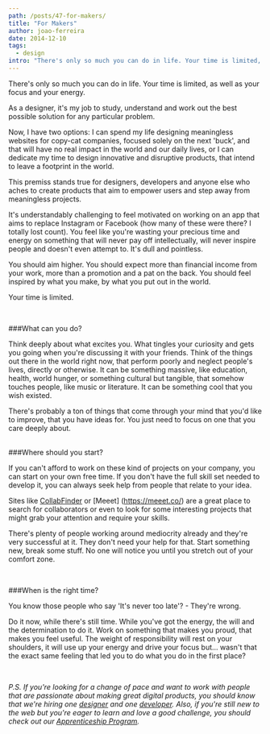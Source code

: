 ```yaml
---
path: /posts/47-for-makers/
title: "For Makers"
author: joao-ferreira
date: 2014-12-10
tags:
  - design
intro: "There's only so much you can do in life. Your time is limited, as well as your focus and your energy."
---
```


There's only so much you can do in life. Your time is limited, as well as your focus and your energy. 

As a designer, it's my job to study, understand and work out the best possible solution for any particular problem.

Now, I have two options: I can spend my life designing meaningless websites for copy-cat companies, focused solely on the next 'buck', and that will have no real impact in the world and our daily lives, or I can dedicate my time to design innovative and disruptive products, that intend to leave a footprint in the world.

This premiss stands true for designers, developers and anyone else who aches to create products that aim to empower users and step away from meaningless projects.

It's understandably challenging to feel motivated on working on an app that aims to replace Instagram or Facebook (how many of these were there? I totally lost count). You feel like you're wasting your precious time and energy on something that will never pay off intellectually, will never inspire people and doesn't even attempt to. It's dull and pointless. 

You should aim higher. You should expect more than financial income from your work, more than a promotion and a pat on the back. You should feel inspired by what you make, by what you put out in the world. 
 
Your time is limited.

<br/>

###What can you do?

Think deeply about what excites you. What tingles your curiosity and gets you going when you're discussing it with your friends. Think of the things out there in the world right now, that perform poorly and neglect people's lives, directly or otherwise. It can be something massive, like education, health, world hunger, or something cultural but tangible, that somehow touches people, like music or literature. It can be something cool that you wish existed. 

There's probably a ton of things that come through your mind that you'd like to improve, that you have ideas for. You just need to focus on one that you care deeply about.  

<br/>
###Where should you start?

If you can't afford to work on these kind of projects on your company, you can start on your own free time. If you don't have the full skill set needed to develop it, you can always seek help from people that relate to your idea. 

Sites like [CollabFinder](https://collabfinder.com/) or [Meeet] (https://meeet.co/) are a great place to search for collaborators or even to look for some interesting projects that might grab your attention and require your skills. 

There's plenty of people working around mediocrity already and they're very successful at it. They don't need your help for that. Start something new, break some stuff. No one will notice you until you stretch out of your comfort zone.

<br/>

###When is the right time?

You know those people who say 'It's never too late'? - They're wrong.

Do it now, while there's still time. While you've got the energy, the will and the determination to do it. Work on something that makes you proud, that makes you feel useful. The weight of responsibility will rest on your shoulders, it will use up your energy and drive your focus but... wasn't that the exact same feeling that led you to do what you do in the first place? 

<br/>

*P.S. If you're looking for a change of pace and want to work with people that are passionate about making great digital products, you should know that we're hiring one [designer](https://www.jobbox.io/offers/web-designer-group-buddies) and one [developer](https://www.jobbox.io/offers/ruby-on-rails-web-developer).
Also, if you're still new to the web but you're eager to learn and love a good challenge, you should check out our [Apprenticeship Program](https://apprenticeship.groupbuddies.com).*
